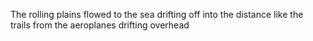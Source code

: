 The rolling plains flowed to the sea drifting off into the distance like the trails from the aeroplanes drifting overhead
